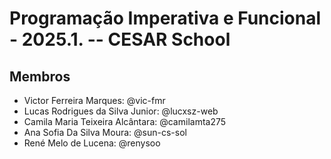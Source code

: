 # Programação Imperativa e Funcional - 2025.1. -- CESAR School

## Membros

<ul>
    <li>Victor Ferreira Marques: @vic-fmr</li>
    <li>Lucas Rodrigues da Silva Junior: @lucxsz-web</li>
    <li>Camila Maria Teixeira Alcântara: @camilamta275</li>
    <li>Ana Sofia Da Silva Moura: @sun-cs-sol</li>
    <li>René Melo de Lucena: @renysoo</li>
</ul>
